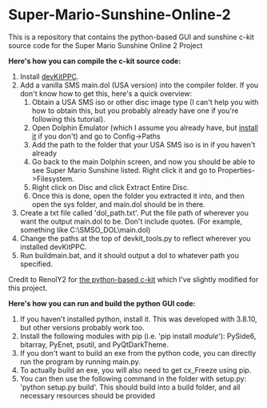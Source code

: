 # Super-Mario-Sunshine-Online-2
This is a repository that contains the python-based GUI and sunshine c-kit source code for the Super Mario Sunshine Online 2 Project

**Here's how you can compile the c-kit source code:**
  1. Install [devKitPPC](https://github.com/devkitPro/installer/releases). 
  2. Add a vanilla SMS main.dol (USA version) into the compiler folder. If you don't know how to get this, here's a quick overview:
        1. Obtain a USA SMS iso or other disc image type (I can't help you with how to obtain this, but you probably already have one if you're following this tutorial).
        3. Open Dolphin Emulator (which I assume you already have, but [install it](https://dolphin-emu.org/download/) if you don't) and go to Config->Paths
        4. Add the path to the folder that your USA SMS iso is in if you haven't already
        5. Go back to the main Dolphin screen, and now you should be able to see Super Mario Sunshine listed. Right click it and go to Properties->Filesystem.
        6. Right click on Disc and click Extract Entire Disc.
        7. Once this is done, open the folder you extracted it into, and then open the sys folder, and main.dol should be in there.
  3. Create a txt file called 'dol_path.txt'. Put the file path of wherever you want the output main.dol to be. Don't include quotes. (For example, something like C:\SMSO_DOL\main.dol)
  4. Change the paths at the top of devkit_tools.py to reflect wherever you installed devKitPPC.
  5. Run buildmain.bat, and it should output a dol to whatever path you specified.

Credit to RenolY2 for [the python-based c-kit](https://github.com/RenolY2/gc-c-kit) which I've slightly modified for this project.

**Here's how you can run and build the python GUI code:**
  1. If you haven't installed python, install it. This was developed with 3.8.10, but other versions probably work too.
  2. Install the following modules with pip (i.e. 'pip install _module_'): PySide6, bitarray, PyEnet, psutil, and PyQtDarkTheme. 
  3. If you don't want to build an exe from the python code, you can directly run the program by running main.py.
  4. To actually build an exe, you will also need to get cx_Freeze using pip. 
  5. You can then use the following command in the folder with setup.py: 'python setup.py build'. This should build into a build folder, and all necessary resources should be provided
